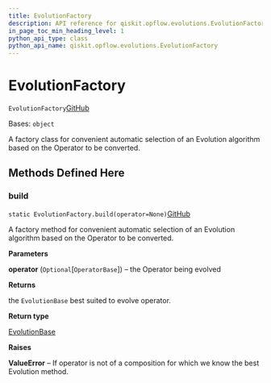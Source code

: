 ```yaml
---
title: EvolutionFactory
description: API reference for qiskit.opflow.evolutions.EvolutionFactory
in_page_toc_min_heading_level: 1
python_api_type: class
python_api_name: qiskit.opflow.evolutions.EvolutionFactory
---
```


# EvolutionFactory

<span id="qiskit.opflow.evolutions.EvolutionFactory" />

`EvolutionFactory`[GitHub](https://github.com/qiskit/qiskit/tree/stable/0.18/qiskit/opflow/evolutions/evolution_factory.py "view source code")

Bases: `object`

A factory class for convenient automatic selection of an Evolution algorithm based on the Operator to be converted.

## Methods Defined Here

### build

<span id="qiskit.opflow.evolutions.EvolutionFactory.build" />

`static EvolutionFactory.build(operator=None)`[GitHub](https://github.com/qiskit/qiskit/tree/stable/0.18/qiskit/opflow/evolutions/evolution_factory.py "view source code")

A factory method for convenient automatic selection of an Evolution algorithm based on the Operator to be converted.

**Parameters**

**operator** (`Optional`\[`OperatorBase`]) – the Operator being evolved

**Returns**

the `EvolutionBase` best suited to evolve operator.

**Return type**

[EvolutionBase](qiskit.aqua.operators.evolutions.EvolutionBase "qiskit.aqua.operators.evolutions.EvolutionBase")

**Raises**

**ValueError** – If operator is not of a composition for which we know the best Evolution method.

